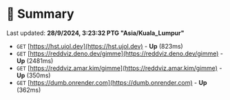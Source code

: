 # 📖 Summary
Last updated: **28/9/2024, 3:23:32 PTG "Asia/Kuala_Lumpur"**

- `GET` [https://hst.ujol.dev](https://hst.ujol.dev) - **Up** (823ms)
- `GET` [https://reddviz.deno.dev/gimme](https://reddviz.deno.dev/gimme) - **Up** (2481ms)
- `GET` [https://reddviz.amar.kim/gimme](https://reddviz.amar.kim/gimme) - **Up** (350ms)
- `GET` [https://dumb.onrender.com](https://dumb.onrender.com) - **Up** (362ms)
